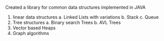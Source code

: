 Created a library for common data structures implemented in JAVA
1. linear data structures
    a. Linked Lists with variations
    b. Stack
    c. Queue
2. Tree structures
    a. Binary search Trees
    b. AVL Trees
3. Vector based Heaps
4. Graph algorithms
